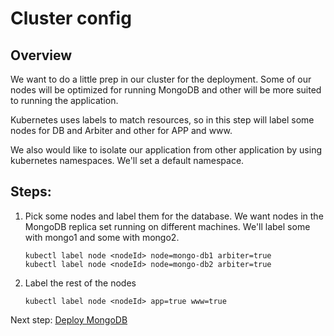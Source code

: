 # Cluster config

Overview
----

We want to do a little prep in our cluster for the deployment.  Some of our nodes will be optimized for running MongoDB and other will be more suited to running the application.  

Kubernetes uses labels to match resources, so in this step will label some nodes for DB and Arbiter and other for APP and www.

We also would like to isolate our application from other application by using kubernetes namespaces.  We'll set a default namespace.

Steps:
---
1. Pick some nodes and label them for the database.  We want nodes in the MongoDB replica set running on different machines.  We'll label some with mongo1 and some with mongo2.
    ```
    kubectl label node <nodeId> node=mongo-db1 arbiter=true
    kubectl label node <nodeId> node=mongo-db2 arbiter=true
    ```

1. Label the rest of the nodes
    ```
    kubectl label node <nodeId> app=true www=true
    ```
    
    
Next step: [Deploy MongoDB](06-deploy-mongodb.md)
